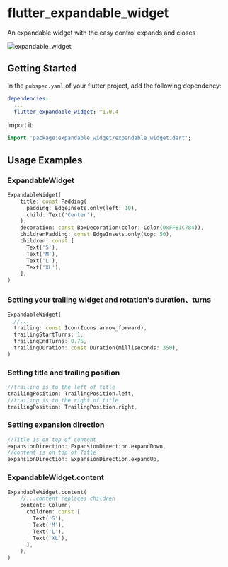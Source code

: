 # flutter_expandable_widget

An expandable widget with the easy control expands and closes

![expandable_widget](https://media.giphy.com/media/AicFNJcFGGmrRfX5r0/giphy.gif)

## Getting Started

In the `pubspec.yaml` of your flutter project, add the following dependency:

```yaml
dependencies:
  ...
  flutter_expandable_widget: ^1.0.4
```


Import it:

```dart
import 'package:expandable_widget/expandable_widget.dart';
```
## Usage Examples

### ExpandableWidget
```dart
ExpandableWidget(
    title: const Padding(
      padding: EdgeInsets.only(left: 10),
      child: Text('Center'),
    ),
    decoration: const BoxDecoration(color: Color(0xFF81C784)),
    childrenPadding: const EdgeInsets.only(top: 50),
    children: const [
      Text('S'),
      Text('M'),
      Text('L'),
      Text('XL'),
    ],
)
```

### Setting your trailing widget and rotation's duration、turns
```dart
ExpandableWidget(
  //...
  trailing: const Icon(Icons.arrow_forward),
  trailingStartTurns: 1,
  trailingEndTurns: 0.75,
  trailingDuration: const Duration(milliseconds: 350),
)
```

### Setting title and trailing position
```dart
//trailing is to the left of title
trailingPosition: TrailingPosition.left,
//trailing is to the right of title
trailingPosition: TrailingPosition.right,
```

### Setting expansion direction
```dart
//Title is on top of content
expansionDirection: ExpansionDirection.expandDown,
//content is on top of Title
expansionDirection: ExpansionDirection.expandUp,
```


### ExpandableWidget.content
```dart
ExpandableWidget.content(
    //...content replaces children
    content: Column(
      children: const [
        Text('S'),
        Text('M'),
        Text('L'),
        Text('XL'),
      ],
    ),
)
```